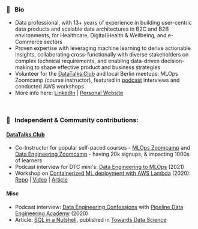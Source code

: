 ### 💼 &nbsp; Bio
- Data professional, with 13+ years of experience in building user-centric data products and scalable data architectures in B2C and B2B environments, for Healthcare, Digital Health & Wellbeing, and e-Commerce sectors
- Proven expertise with leveraging machine learning to derive actionable insights, collaborating cross-functionally with diverse stakeholders on complex technical requirements, and enabling data-driven decision-making to shape effective product and business strategies
- Volunteer for the [DataTalks.Club](https://datatalks.club/people/sejalvaidya.html) and local Berlin meetups: MLOps Zoomcamp (course instructor), featured in [podcast](https://youtu.be/CJmzTa6mA6E) interviews and conducted AWS workshops
- More info here: [LinkedIn](https://linkedin.com/in/vaidyasejal) | [Personal Website]([https://datatalks.club/people/sejalvaidya.html](https://sejalvaidya.com))

<br>

### 📢 &nbsp; Independent & Community contributions:

#### [DataTalks.Club](https://datatalks.club/)
- Co-Instructor for popular self-paced courses - [MLOps Zoomcamp](https://github.com/DataTalksClub/mlops-zoomcamp) and [Data Engineering Zoomcamp](https://github.com/DataTalksClub/data-engineering-zoomcamp) - having 20k signups, & impacting 1000s of learners
- Podcast interview for DTC mini's: [Data Engineering to MLOps](https://youtu.be/CJmzTa6mA6E) (2021)
- Workshop on [Containerized ML deployment with AWS Lambda](https://datatalks.club/blog/ml-deployment-lambda.html) (2020): [Repo](https://github.com/sejalv/serverless-ml-workshop) | [Video](https://www.youtube.com/watch?v=79B8AOKkpho) | [Article](https://sejalv.medium.com/containerized-ml-deployment-with-aws-lambda-680540fb92f4)

#### Misc
- Podcast interview: [Data Engineering Confessions](https://www.dataengineering.academy/pipeline-data-engineering-academy-blog/idataengineer-confessions-interview-003) with [Pipeline Data Engineering Academy](https://www.dataengineering.academy/) (2020)
- Article: [SQL in a Nutshell](https://towardsdatascience.com/sql-in-a-nutshell-part-1-basic-real-world-scenarios-33a25ba8d220), published in [Towards Data Science](https://towardsdatascience.com)
